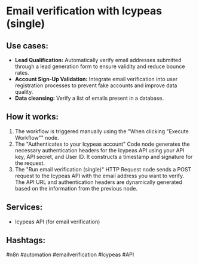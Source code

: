 # Email verification with Icypeas (single)

## Use cases:

- **Lead Qualification:** Automatically verify email addresses submitted through a lead generation form to ensure validity and reduce bounce rates.
- **Account Sign-Up Validation:** Integrate email verification into user registration processes to prevent fake accounts and improve data quality.
- **Data cleansing:** Verify a list of emails present in a database.

## How it works:

1.  The workflow is triggered manually using the "When clicking \"Execute Workflow\"" node.
2.  The "Authenticates to your Icypeas account" Code node generates the necessary authentication headers for the Icypeas API using your API key, API secret, and User ID. It constructs a timestamp and signature for the request.
3.  The "Run email verification (single)" HTTP Request node sends a POST request to the Icypeas API with the email address you want to verify. The API URL and authentication headers are dynamically generated based on the information from the previous node.

## Services:

-   Icypeas API (for email verification)

## Hashtags:

#n8n #automation #emailverification #Icypeas #API

